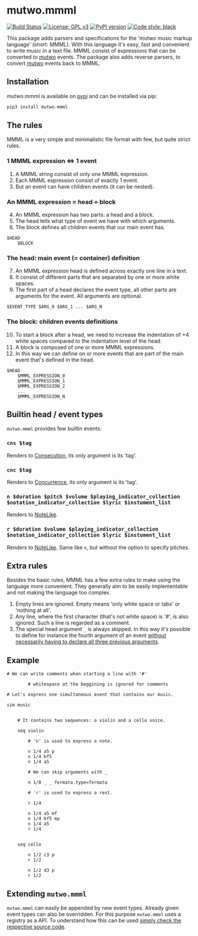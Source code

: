 # mutwo.mmml

[![Build Status](https://circleci.com/gh/mutwo-org/mutwo.mmml.svg?style=shield)](https://circleci.com/gh/mutwo-org/mutwo.mmml)
[![License: GPL v3](https://img.shields.io/badge/License-GPLv3-blue.svg)](https://www.gnu.org/licenses/gpl-3.0)
[![PyPI version](https://badge.fury.io/py/mutwo.mmml.svg)](https://badge.fury.io/py/mutwo.mmml)
[![Code style: black](https://img.shields.io/badge/code%20style-black-000000.svg)](https://github.com/psf/black)

This package adds parsers and specifications for the 'mutwo music markup language' (short: MMML).
With this language it's easy, fast and convenient to write music in a text file.
MMML consist of expressions that can be converted to [mutwo](https://mutwo-org.github.io) events.
The package also adds reverse parsers, to convert [mutwo](https://mutwo-org.github.io) events back to MMML.

## Installation

mutwo.mmml is available on [pypi](https://pypi.org/project/mutwo.mmml/) and can be installed via pip:

```sh
pip3 install mutwo.mmml
```

## The rules

MMML is a very simple and minimalistic file format with few, but quite strict rules.

### 1 MMML expression <=> 1 event

1. A MMML string consist of only one MMML expression.
2. Each MMML expression consist of exactly 1 event.
3. But an event can have children events (it can be nested).

### An MMML expression = head + block

4. An MMML expression has two parts: a head and a block.
5. The head tells what type of event we have with which arguments.
6. The block defines all children events that our main event has.

```
$HEAD
    $BLOCK
```

### The head: main event (= container) definition

7. An MMML expression head is defined across exactly one line in a text.
8. It consist of different parts that are separated by one or more white spaces.
9. The first part of a head declares the event type, all other parts are arguments for the event. All arguments are optional.

```
$EVENT_TYPE $ARG_0 $ARG_1 ... $ARG_N
```

### The block: children events definitions

10. To start a block after a head, we need to increase the indentation of +4 white spaces compared to the indentation level of the head.
11. A block is composed of one or more MMML expressions.
12. In this way we can define on or more events that are part of the main event that's defined in the head.


```
$HEAD
    $MMML_EXPRESSION_0
    $MMML_EXPRESSION_1
    $MMML_EXPRESSION_2
    ...
    $MMML_EXPRESSION_N
```

## Builtin head / event types

`mutwo.mmml` provides few builtin events:

### `cns $tag`

Renders to [Consecution](https://mutwo-org.github.io/api/mutwo.core_events.html#mutwo.core_events.Consecution), its only argument is its 'tag'.

### `cnc $tag`

Renders to [Concurrence](https://mutwo-org.github.io/api/mutwo.core_events.html#mutwo.core_events.Concurrence), its only argument is its 'tag'.

### `n $duration $pitch $volume $playing_indicator_collection $notation_indicator_collection $lyric $instument_list`

Renders to [NoteLike](https://mutwo-org.github.io/api/mutwo.music_events.html#mutwo.music_events.NoteLike).

### `r $duration $volume $playing_indicator_collection $notation_indicator_collection $lyric $instument_list`

Renders to [NoteLike](https://mutwo-org.github.io/api/mutwo.music_events.html#mutwo.music_events.NoteLike).
Same like `n`, but without the option to specify pitches.

## Extra rules

Besides the basic rules, MMML has a few extra rules to make using the language more convenient.
They generally aim to be easily implementable and not making the language too complex.

1. Empty lines are ignored. Empty means 'only white space or tabs' or 'nothing at all'.
2. Any line, where the first character (that's not white space) is '#', is also ignored. Such a line is regarded as a comment.
3. The special head argument `_` is always skipped. In this way it's possible to define for instance the fourth argument of an event [without necessarily having to declare all three previous arguments](https://github.com/mutwo-org/mutwo.mmml/commit/134ceda96986395887958946aaf4f1d253ade75a).

## Example


```
# We can write comments when starting a line with '#'

        # whitespace at the beggining is ignored for comments

# Let's express one simultaneous event that contains our music.

sim music


    # It contains two sequences: a violin and a cello voice.

    seq violin

        # 'n' is used to express a note.

        n 1/4 a5 p
        n 1/4 bf5
        n 1/4 a5

        # We can skip arguments with _

        n 1/8 _ _ fermata.type=fermata

        # 'r' is used to express a rest.

        r 1/4

        n 1/4 a5 mf
        n 1/4 bf5 mp
        n 1/4 a5
        r 1/4


    seq cello

        n 1/2 c3 p
        r 1/2

        n 1/2 d3 p
        r 1/2
```


## Extending `mutwo.mmml`

`mutwo.mmml` can easily be appended by new event types.
Already given event types can also be overridden.
For this purpose `mutwo.mmml` uses a registry as a API.
To understand how this can be used [simply check the respective source code](https://github.com/mutwo-org/mutwo.mmml/blob/main/mutwo/mmml_converters/codes.py).
